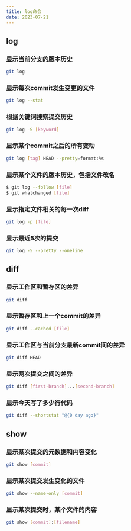 ```yaml
---
title: log命令
date: 2023-07-21
---
```


## log

### 显示当前分支的版本历史

```bash
git log
```

### 显示每次commit发生变更的文件

```bash
git log --stat
```

### 根据关键词搜索提交历史

```bash
git log -S [keyword]
```

### 显示某个commit之后的所有变动

```bash
git log [tag] HEAD --pretty=format:%s
```

### 显示某个文件的版本历史，包括文件改名

```bash
$ git log --follow [file]
$ git whatchanged [file]
```

### 显示指定文件相关的每一次diff

```bash
git log -p [file]
```

### 显示最近5次的提交

```bash
git log -5 --pretty --oneline
```

## diff

### 显示工作区和暂存区的差异

```bash
git diff
```

### 显示暂存区和上一个commit的差异

```bash
git diff --cached [file]
```

### 显示工作区与当前分支最新commit间的差异

```bash
git diff HEAD
```

### 显示两次提交之间的差异

```bash
git diff [first-branch]...[second-branch]
```

### 显示今天写了多少行代码

```bash
git diff --shortstat "@{0 day ago}"
```

## show

### 显示某次提交的元数据和内容变化

```bash
git show [commit]
```

### 显示某次提交发生变化的文件

```bash
git show --name-only [commit]
```

### 显示某次提交时，某个文件的内容

```bash
git show [commit]:[filename]
```
